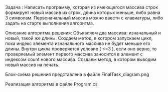 Задача :
Написать программу, которая из имеющегося массива строк формирует новый массив из строк, длина которых меньше, либо равна 3 символам. Первоначальный массив можно ввести с клавиатуры, либо задать на старте выполнения алгоритма.

Описание алгоритма решения:
Объявляем два массива: изначальный и новый, такой же длины. 
Создаем метод, в котором запускаем цикл, пока индекс элемента изначального массива не будет меньше его длины. Внутри цикла проверяется условие ( <=3 ), если оно верно, то проверяемый элемент первого массива заносится в элемент с индексом count нового массива. 
Создаем метод, в котором выводим новый массив на печать.

Блок-схема решения представлена в файле FinalTask_diagram.png

Реализация алгоритма в файле Program.cs